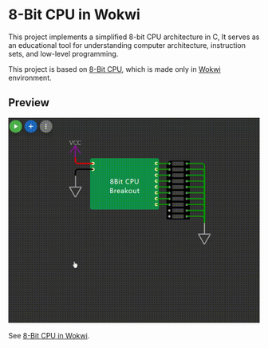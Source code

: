 # 8-Bit CPU in Wokwi
This project implements a simplified 8-bit CPU architecture in C, It serves as an educational tool for understanding computer architecture, instruction sets, and low-level programming.

This project is based on [8-Bit CPU](https://github.com/Empitrix/8bitcpu), which is made only in [Wokwi](https://wokwi.com/) environment.

## Preview
![preview](./assets/preview.gif)

See [8-Bit CPU in Wokwi](https://wokwi.com/projects/407571761432142849).

